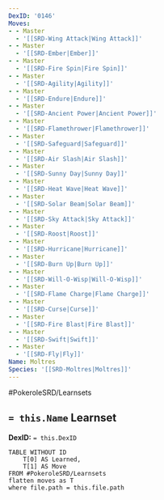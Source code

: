 ```yaml
---
DexID: '0146'
Moves:
- - Master
  - '[[SRD-Wing Attack|Wing Attack]]'
- - Master
  - '[[SRD-Ember|Ember]]'
- - Master
  - '[[SRD-Fire Spin|Fire Spin]]'
- - Master
  - '[[SRD-Agility|Agility]]'
- - Master
  - '[[SRD-Endure|Endure]]'
- - Master
  - '[[SRD-Ancient Power|Ancient Power]]'
- - Master
  - '[[SRD-Flamethrower|Flamethrower]]'
- - Master
  - '[[SRD-Safeguard|Safeguard]]'
- - Master
  - '[[SRD-Air Slash|Air Slash]]'
- - Master
  - '[[SRD-Sunny Day|Sunny Day]]'
- - Master
  - '[[SRD-Heat Wave|Heat Wave]]'
- - Master
  - '[[SRD-Solar Beam|Solar Beam]]'
- - Master
  - '[[SRD-Sky Attack|Sky Attack]]'
- - Master
  - '[[SRD-Roost|Roost]]'
- - Master
  - '[[SRD-Hurricane|Hurricane]]'
- - Master
  - '[[SRD-Burn Up|Burn Up]]'
- - Master
  - '[[SRD-Will-O-Wisp|Will-O-Wisp]]'
- - Master
  - '[[SRD-Flame Charge|Flame Charge]]'
- - Master
  - '[[SRD-Curse|Curse]]'
- - Master
  - '[[SRD-Fire Blast|Fire Blast]]'
- - Master
  - '[[SRD-Swift|Swift]]'
- - Master
  - '[[SRD-Fly|Fly]]'
Name: Moltres
Species: '[[SRD-Moltres|Moltres]]'
---
```


#PokeroleSRD/Learnsets

## `= this.Name` Learnset

**DexID:** `= this.DexID`

```dataview
TABLE WITHOUT ID
    T[0] AS Learned,
    T[1] AS Move
FROM #PokeroleSRD/Learnsets
flatten moves as T
where file.path = this.file.path
```
